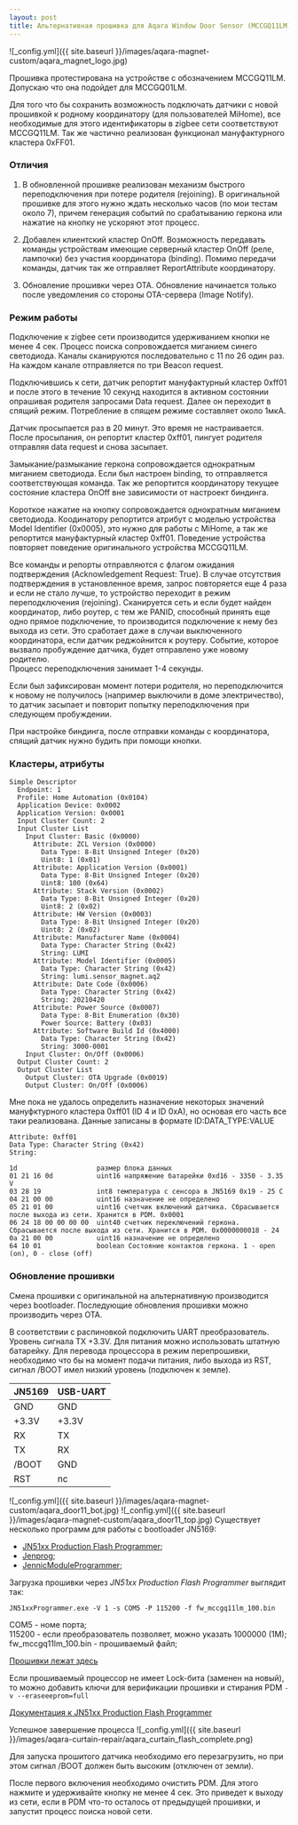 ```yaml
---
layout: post
title: Альтернативная прошивка для Aqara Window Door Sensor (MCCGQ11LM)
---
```


![_config.yml]({{ site.baseurl }}/images/aqara-magnet-custom/aqara_magnet_logo.jpg) 

Прошивка протестирована на устройстве с обозначением MCCGQ11LM. Допускаю что она подойдет для MCCGQ01LM.

Для того что бы сохранить возможность подключать датчики с новой прошивкой к родному координатору (для пользователей MiHome), все необходимые для этого идентификаторы в zigbee сети соответствуют MCCGQ11LM. Так же частично реализован функционал мануфактурного кластера 0xFF01.

### Отличия
1. В обновленной прошивке реализован механизм быстрого переподключения при потере родителя (rejoining). В оригинальной прошивке для этого нужно ждать несколько часов (по мои тестам около 7), причем генерация событий по срабатыванию геркона или нажатие на кнопку не ускоряют этот процесс.  


2. Добавлен клиентский кластер OnOff. Возможность передавать команды устройствам имеющие серверный кластер OnOff (реле, лампочки) без участия координатора (binding). Помимо передачи команды, датчик так же отправляет ReportAttribute координатору.  


3. Обновление прошивки через OTA. Обновление начинается только после уведомления со стороны OTA-сервера (Image Notify).  

### Режим работы  

Подключение к zigbee сети производится удерживанием кнопки не менее 4 сек. Процесс поиска сопровождается миганием синего светодиода. Каналы сканируются последовательно с 11 по 26 один раз. На каждом канале отправляется по три Beacon request. 

Подключившись к сети, датчик репортит мануфактурный кластер 0xff01 и после этого в течение 10 секунд находится в активном состоянии опрашивая родителя запросами Data request. Далее он переходит в спящий режим. Потребление в спящем режиме составляет около 1мкА.  

Датчик просыпается раз в 20 минут. Это время не настраивается. После просыпания, он репортит кластер 0xff01, пингует родителя отправляя data request и снова засыпает. 

Замыкание/размыкание геркона сопровождается однократным миганием светодиода. Если был настроен binding, то отправляется соответствующая команда. Так же репортится координатору текущее состояние кластера OnOff вне зависимости от настроект биндинга. 

Короткое нажатие на кнопку сопровождается однократным миганием светодиода. Коодинатору репортится атрибут с моделью устройства Model Identifier (0x0005), это нужно для работы с MiHome, а так же репортится мануфактурный кластер 0xff01. Поведение устройства повторяет поведение оригинального устройства MCCGQ11LM.

Все команды и репорты отправляются с флагом ожидания подтверждения (Acknowledgement Request: True). В случае отсутствия подтверждения в установленное время, запрос повторяется еще 4 раза и если не стало лучше, то устройство переходит в режим переподключения (rejoining). Сканируется сеть и если будет найден координатор, либо роутер, с тем же PANID, способный принять еще одно прямое подключение, то производится подключение к нему без выхода из сети. Это сработает даже в случаи выключенного координатора, если датчик реджойнится к роутеру. Событие, которое вызвало пробуждение датчика, будет отправлено уже новому родителю.  
Процесс переподключения занимает 1-4 секунды.

Если был зафиксирован момент потери родителя, но переподключится к новому не получилось (например выключили в доме электричество), то датчик засыпает и повторит попытку переподключения при следующем пробуждении.

При настройке биндинга, после отправки команды с координатора, спящий датчик нужно будить при помощи кнопки.

### Кластеры, атрибуты
```
Simple Descriptor
  Endpoint: 1
  Profile: Home Automation (0x0104)
  Application Device: 0x0002
  Application Version: 0x0001
  Input Cluster Count: 2
  Input Cluster List
    Input Cluster: Basic (0x0000)
      Attribute: ZCL Version (0x0000)
        Data Type: 8-Bit Unsigned Integer (0x20)
        Uint8: 1 (0x01)
      Attribute: Application Version (0x0001)
        Data Type: 8-Bit Unsigned Integer (0x20)
        Uint8: 100 (0x64)
      Attribute: Stack Version (0x0002)
        Data Type: 8-Bit Unsigned Integer (0x20)
        Uint8: 2 (0x02)
      Attribute: HW Version (0x0003)
        Data Type: 8-Bit Unsigned Integer (0x20)
        Uint8: 2 (0x02)
      Attribute: Manufacturer Name (0x0004)
        Data Type: Character String (0x42)
        String: LUMI
      Attribute: Model Identifier (0x0005)
        Data Type: Character String (0x42)
        String: lumi.sensor_magnet.aq2
      Attribute: Date Code (0x0006)
        Data Type: Character String (0x42)
        String: 20210420
      Attribute: Power Source (0x0007)
        Data Type: 8-Bit Enumeration (0x30)
        Power Source: Battery (0x03)
      Attribute: Software Build Id (0x4000)
        Data Type: Character String (0x42)
        String: 3000-0001
    Input Cluster: On/Off (0x0006)
  Output Cluster Count: 2
  Output Cluster List
    Output Cluster: OTA Upgrade (0x0019)
    Output Cluster: On/Off (0x0006)
```
Мне пока не удалось определить назначение некоторых значений мануфктурного кластера 0xff01 (ID 4 и ID 0xA), но основая его часть все таки реализована. Данные записаны в формате ID:DATA_TYPE:VALUE

```
Attribute: 0xff01
Data Type: Character String (0x42)
String: 

1d                    размер блока данных  
01 21 16 0d           uint16 напряжение батарейки 0xd16 - 3350 - 3.35 V
03 28 19              int8 температура с сенсора в JN5169 0x19 - 25 C
04 21 00 00           uint16 назначение не определено
05 21 01 00           uint16 счетчик включений датчика. Сбрасывается после выхода из сети. Хранится в PDM. 0x0001 
06 24 18 00 00 00 00  uint40 счетчик переключений геркона. Сбрасывается после выхода из сети. Хранится в PDM. 0x0000000018 - 24
0a 21 00 00           uint16 назначение не определено 
64 10 01              boolean Состояние контактов геркона. 1 - open (on), 0 - close (off)
```   
### Обновление прошивки

Смена прошивки с оригинальной на альтернативную производится через bootloader. Последующие обновления прошивки можно производить через OTA.

В соответствии с распиновкой подключить UART преобразователь. Уровень сигнала TX +3.3V. Для питания можно использовать штатную батарейку. 
Для перевода процессора в режим перепрошивки, необходимо что бы на момент подачи питания, либо выхода из RST, сигнал /BOOT имел низкий уровень (подключен к земле).

|JN5169|USB-UART|
|----- |--------|
|GND   | GND    |
|+3.3V | +3.3V  |
|RX    | TX     |
|TX    | RX     |
|/BOOT | GND    |
|RST   | nc     |

![_config.yml]({{ site.baseurl }}/images/aqara-magnet-custom/aqara_door11_bot.jpg) 
![_config.yml]({{ site.baseurl }}/images/aqara-magnet-custom/aqara_door11_top.jpg) 
Существует несколько программ для работы с bootloader JN5169:
 * [JN51xx Production Flash Programmer](https://www.nxp.com/pages/jn516x-zigbee-home-automation:ZIGBEE-HOME-AUTOMATION);
 * [Jenprog](https://github.com/pscholl/jenprog);
 * [JennicModuleProgrammer](https://github.com/WRTIOT/JennicModuleProgrammer);

Загрузка прошивки через *JN51xx Production Flash Programmer* выглядит так:
```
JN51xxProgrammer.exe -V 1 -s COM5 -P 115200 -f fw_mccgq11lm_100.bin
```
COM5 - номе порта;  
115200 - если преобразователь позволяет, можно указать 1000000 (1М);  
fw_mccgq11lm_100.bin - прошиваемый файл;  

[Прошивки лежат здесь](https://github.com/re-engr/zigbee_firmware/tree/main/aqara/sensor_magnet)

Если прошиваемый процессор не имеет Lock-бита (заменен на новый), то можно добавить ключи для верификации прошивки и стирания PDM ```-v --eraseeeprom=full```

[Документация к JN51xx Production Flash Programmer](https://www.nxp.com/docs/en/user-guide/JN-UG-3099.pdf)

Успешное завершение процесса
![_config.yml]({{ site.baseurl }}/images/aqara-curtain-repair/aqara_curtain_flash_complete.png) 

Для запуска прошитого датчика необходимо его перезагрузить, но при этом сигнал /BOOT должен быть высоким (отключен от земли).

После первого включения необходимо очистить PDM. Для этого нажмите и удерживайте кнопку не менее 4 сек. Это приведет к выходу из сети, если в PDM что-то осталось от предыдущей прошивки, и запустит процесс поиска новой сети. 
